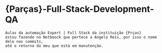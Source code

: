 # {Parças}-Full-Stack-Development-QA


    Aulas da automação Expert | Full Stack da instituição {Prças}
    estou fazendo no Notboock que pertece a Angelo Reis, por isso o nome dele nos commits,
    até o retorno do meu que está em manutenção.
